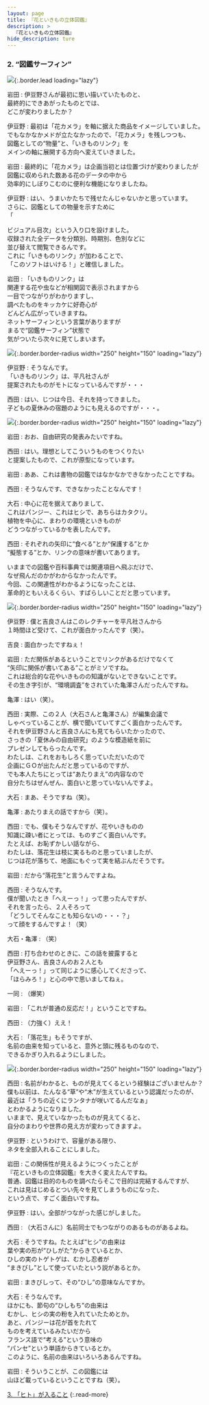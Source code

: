 ```yaml
---
layout: page
title: 『花といきもの立体図鑑』
description: >
  『花といきもの立体図鑑』
hide_description: ture
---
```


### 2. “図鑑サーフィン”

![](/interviews/jp/3ds/asuj/vol1/img/mainvisual2.jpg){:.border.lead loading="lazy"}

岩田
: 伊豆野さんが最初に思い描いていたものと、<br>最終的にできあがったものとでは、<br>どこが変わりましたか？

伊豆野
: 最初は「花カメラ」を軸に据えた商品をイメージしていました。<br>でもなかなかメドが立たなかったので、「花カメラ」を残しつつも、<br>図鑑としての“物量”と、「いきものリンク」を<br>メインの軸に展開する方向へ変えていきました。

岩田
: 最終的に「花カメラ」は企画当初とは位置づけが変わりましたが<br>図鑑に収められた数ある花のデータの中から<br>効率的にしぼりこむのに便利な機能になりましたね。

伊豆野
: はい、うまいかたちで残せたんじゃないかと思っています。<br>さらに、図鑑としての物量を示すために<br>「

ビジュアル目次」という入り口を設けました。<br>収録された全データを分類別、時期別、色別などに<br>並び替えて閲覧できるんです。<br>これに「いきものリンク」が加わることで、<br>「このソフトはいける！」と確信しました。

岩田
: 「いきものリンク」は<br>関連する花や虫などが相関図で表示されますから<br>一目でつながりがわかりますし、<br>調べたものをキッカケに好奇心が<br>どんどん広がっていきますね。<br>ネットサーフィンという言葉がありますが<br>まるで“図鑑サーフィン”状態で<br>気がついたら次々に見てしまいます。

![](/interviews/jp/3ds/asuj/vol1/img/photo8.jpg){:.border.border-radius width="250" height="150"  loading="lazy"}

伊豆野
: そうなんです。<br>「いきものリンク」は、平凡社さんが<br>提案されたものがモトになっているんですが・・・

西田
: はい、じつは今日、それを持ってきました。<br>子どもの夏休みの宿題のようにも見えるのですが・・・。

![](/interviews/jp/3ds/asuj/vol1/img/photo25.jpg){:.border.border-radius width="250" height="150"  loading="lazy"}

岩田
: おお、自由研究の発表みたいですね。

西田
: はい。理想としてこういうものをつくりたい<br>と提案したもので、これが原型になっています。

岩田
: ああ、これは書物の図鑑ではなかなかできなかったことですね。

西田
: そうなんです、できなかったことなんです！ 

大石
: 中心に花を据えてありまして、<br>これはパンジー、これはヒシで、あちらはカタクリ。<br>植物を中心に、まわりの環境といきものが<br>どうつながっているかを表したんです。

西田
: それぞれの矢印に“食べる”とか“保護する”とか<br>“擬態する”とか、リンクの意味が書いてあります。<br>

いままでの図鑑や百科事典では関連項目へ飛ぶだけで、<br>なぜ飛んだのかがわからなかったんです。<br>今回、この関連性がわかるようになったことは、<br>革命的ともいえるくらい、すばらしいことだと思っています。

![](/interviews/jp/3ds/asuj/vol1/img/photo9.jpg){:.border.border-radius width="250" height="150"  loading="lazy"}

伊豆野
: 僕と吉良さんはこのレクチャーを平凡社さんから<br>１時間ほど受けて、これが面白かったんです（笑）。

吉良
: 面白かったですねぇ！

岩田
: ただ関係があるということでリンクがあるだけでなくて<br>“矢印に関係が書いてある”ことがミソですね。<br>これは総合的な花やいきものの知識がないとできないことです。<br>その生き字引が、“環境調査”をされていた亀澤さんだったんですね。

亀澤
: はい（笑）。

西田
: 実際、この２人（大石さんと亀澤さん）が編集会議で<br>しゃべっていることが、横で聞いていてすごく面白かったんです。<br>それを伊豆野さんと吉良さんにも見てもらいたかったので、<br>さっきの「夏休みの自由研究」のような模造紙を前に<br>プレゼンしてもらったんです。<br>わたしは、これをおもしろく思っていただいたので<br>企画にＧＯが出たんだと思っているのですが、<br>でも本人たちにとっては“あたりまえ”の内容なので<br>自分たちはぜんぜん、面白いと思っていないんですよ。

大石
: まあ、そうですね（笑）。

亀澤
: あたりまえの話ですから（笑）。

西田
: でも、僕もそうなんですが、花やいきものの<br>知識に疎い者にとっては、ものすごく面白いんです。<br>たとえば、お恥ずかしい話ながら、<br>わたしは、落花生は枝に実るものと思っていましたが、<br>じつは花が落ちて、地面にもぐって実を結ぶんだそうです。

岩田
: だから“落花生”と言うんですよね。

西田
: そうなんです。<br>僕が聞いたとき「へえーっ！」って思ったんですが、<br>それを言ったら、２人そろって<br>「どうしてそんなことも知らないの・・・？」<br>って顔をするんですよ！（笑）

大石・亀澤
: （笑）

西田
: 打ち合わせのときに、この話を披露すると<br>伊豆野さん、吉良さんのお２人とも<br>「へえーっ！」って同じように感心してくださって、<br>「ほらみろ！」と心の中で思いましてねぇ。

一同
: （爆笑）

岩田
: 「これが普通の反応だ！」ということですね。

西田
: （力強く）ええ！

大石
: 「落花生」もそうですが、<br>名前の由来を知っていると、意外と頭に残るものなので、<br>できるかぎり入れるようにしました。

![](/interviews/jp/3ds/asuj/vol1/img/photo10.jpg){:.border.border-radius width="250" height="150"  loading="lazy"}

西田
: 名前がわかると、ものが見えてくるという経験はございませんか？<br>僕も以前は、たんなる“草”や“木”が生えているという認識だったのが、<br>最近は「うちの近くにランタナが咲いてるんだなぁ」<br>とわかるようになりました。<br>いままで、見えていなかったものが見えてくると、<br>自分のまわりや世界の見え方が変わってきますよ。

伊豆野
: というわけで、容量がある限り、<br>ネタを全部入れることにしました。

岩田
: この関係性が見えるようにつくったことが<br>『花といきもの立体図鑑』を大きく変えたんですね。<br>普通、図鑑は目的のものを調べたらそこで目的は完結するんですが、<br>これは見はじめるとつい先々を見てしまうものになった、<br>という点で、すごく面白いですね。

伊豆野
: はい。全部がつながった感じがしました。

西田
: （大石さんに）名前同士でもつながりのあるものがあるよね。

大石
: そうですね。たとえば“ヒシ”の由来は<br>葉や実の形が“ひしがた”からきているとか、<br>ひしの実のトゲトゲは、むかし忍者が<br>“まきびし”として使っていたという説があるとか。

岩田
: まきびしって、その“ひし”の意味なんですか。

大石
: そうなんです。<br>ほかにも、節句の“ひしもち”の由来は<br>むかし、ヒシの実の粉を入れていたためとか。<br>あと、パンジーは花が首をたれて<br>ものを考えているみたいだから<br>フランス語で“考える”という意味の<br>“パンセ”という単語からきているとか。<br>このように、名前の由来はいろいろあるんですね。

岩田
: そういうことが、この図鑑には<br>山ほど載っているということですね（笑）。



[3. 「ヒト」が入ること](3.md)
{:.read-more}

